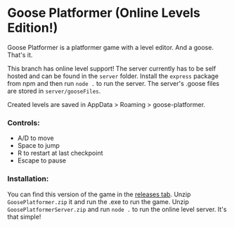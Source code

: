 # Goose Platformer (Online Levels Edition!)

Goose Platformer is a platformer game with a level editor. And a goose. That's it.

This branch has online level support! The server currently has to be self hosted and can be found in the `server` folder. Install the `express` package from npm and then run `node .` to run the server. The server's .goose files are stored in `server/gooseFiles`.

Created levels are saved in AppData > Roaming > goose-platformer.

### Controls:

- A/D to move
- Space to jump
- R to restart at last checkpoint
- Escape to pause
  
### Installation:

You can find this version of the game in the [releases tab](https://github.com/Nibbl-z/goose-platformer/releases/tag/v1.0.0-online-levels). Unzip `GoosePlatformer.zip` it and run the .exe to run the game. Unzip `GoosePlatformerServer.zip` and run `node .` to run the online level server. It's that simple! 
